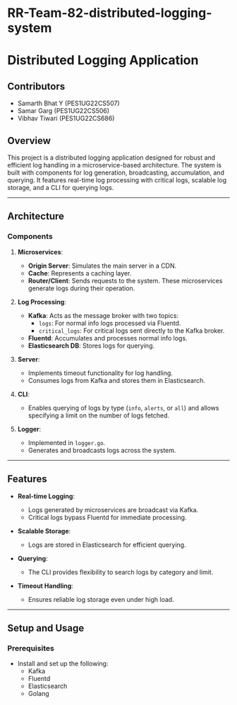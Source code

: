 # RR-Team-82-distributed-logging-system

# Distributed Logging Application

## Contributors

- Samarth Bhat Y (PES1UG22CS507)
- Samar Garg (PES1UG22CS506)
- Vibhav Tiwari (PES1UG22CS686)

## Overview

This project is a distributed logging application designed for robust and efficient log handling in a microservice-based architecture. The system is built with components for log generation, broadcasting, accumulation, and querying. It features real-time log processing with critical logs, scalable log storage, and a CLI for querying logs.

---

## Architecture

### Components
1. **Microservices**:
   - **Origin Server**: Simulates the main server in a CDN.
   - **Cache**: Represents a caching layer.
   - **Router/Client**: Sends requests to the system.
   These microservices generate logs during their operation.

2. **Log Processing**:
   - **Kafka**: Acts as the message broker with two topics:
     - `logs`: For normal info logs processed via Fluentd.
     - `critical_logs`: For critical logs sent directly to the Kafka broker.
   - **Fluentd**: Accumulates and processes normal info logs.
   - **Elasticsearch DB**: Stores logs for querying.

3. **Server**:
   - Implements timeout functionality for log handling.
   - Consumes logs from Kafka and stores them in Elasticsearch.

4. **CLI**:
   - Enables querying of logs by type (`info`, `alerts`, or `all`) and allows specifying a limit on the number of logs fetched.

5. **Logger**:
   - Implemented in `logger.go`.
   - Generates and broadcasts logs across the system.

---

## Features

- **Real-time Logging**:
  - Logs generated by microservices are broadcast via Kafka.
  - Critical logs bypass Fluentd for immediate processing.

- **Scalable Storage**:
  - Logs are stored in Elasticsearch for efficient querying.

- **Querying**:
  - The CLI provides flexibility to search logs by category and limit.

- **Timeout Handling**:
  - Ensures reliable log storage even under high load.

---

## Setup and Usage

### Prerequisites
- Install and set up the following:
  - Kafka
  - Fluentd
  - Elasticsearch
  - Golang
